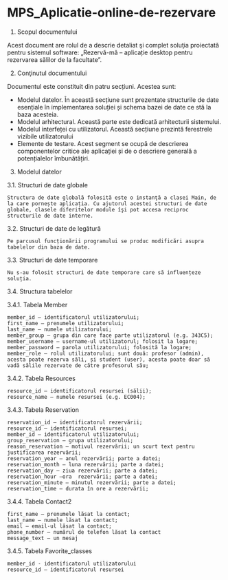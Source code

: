# MPS_Aplicatie-online-de-rezervare

1.	Scopul documentului

Acest document are rolul de a descrie detaliat şi complet soluţia proiectată pentru sistemul software: „Rezervă-mă – aplicație desktop pentru rezervarea sălilor de la facultate”.


2.	Conţinutul documentului

Documentul este constituit din patru secțiuni. Acestea sunt:
-	Modelul datelor. În această secțiune sunt prezentate structurile de date esențiale în implementarea soluției și schema bazei de date ce stă la baza acesteia.
-	Modelul arhitectural. Această parte este dedicată arhitecturii sistemului.
-	Modelul interfeței cu utilizatorul. Această secțiune prezintă ferestrele vizibile utilizatorului
-	Elemente de testare. Acest segment se ocupă de descrierea componentelor critice ale aplicației și de o descriere generală a potențialelor îmbunătățiri.

3.	Modelul datelor

3.1. Structuri de date globale 

	Structura de date globală folosită este o instanţă a clasei Main, de la care pornește aplicația. Cu ajutorul acestei structuri de date globale, clasele diferitelor module îşi pot accesa reciproc structurile de date interne.


3.2.	Structuri de date de legătură

	Pe parcusul funcționării programului se produc modificări asupra tabelelor din baza de date.

3.3.	Structuri de date temporare
	
	Nu s-au folosit structuri de date temporare care să influențeze soluția.

3.4.	Structura tabelelor

3.4.1.	Tabela Member
	
	member_id – identificatorul utilizatorului;
	first_name – prenumele utilizatorului;
	last_name – numele utilizatorului;
	member_group – grupa din care face parte utilizatorul (e.g. 343C5);
	member_username – username-ul utilizatorul; folosit la logare;
	member_password – parola utilizatorului; folosită la logare;
	member_role – rolul utilizatorului; sunt două: profesor (admin), acesta poate rezerva săli, și student (user), acesta poate doar să vadă sălile rezervate de către profesorul său;

3.4.2.	Tabela Resources
	
	resource_id – identificatorul resursei (sălii);
	resource_name – numele resursei (e.g. EC004);

3.4.3.	Tabela Reservation
	
	reservation_id – identificatorul rezervării;
	resource_id – identificatorul resursei;
	member_id – identificatorul utilizatorului;
	group_reservation – grupa utilizatorului;
	reason_reservation – motivul rezervării; un scurt text pentru justificarea rezervării;
	reservation_year – anul rezervării; parte a datei;
	reservation_month – luna rezervării; parte a datei;
	reservation_day – ziua rezervării; parte a datei;
	reservation_hour –ora  rezervării; parte a datei;
	reservation_minute – minutul rezervării; parte a datei;
	reservation_time – durata în ore a rezervării;

3.4.4.	Tabela Contact2
	
	first_name – prenumele lăsat la contact;
	last_name – numele lăsat la contact;
	email – email-ul lăsat la contact;
	phone_number – numărul de telefon lăsat la contact
	message_text – un mesaj 

3.4.5.	Tabela Favorite_classes
	
	member_id - identificatorul utilizatorului
	resource_id – identificatorul resursei
